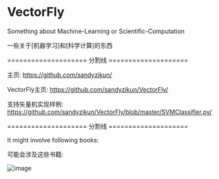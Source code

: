 # VectorFly

Something about Machine-Learning or Scientific-Computation

一些关于\[机器学习\]和\[科学计算\]的东西

==================== 分割线 ====================

主页: https://github.com/sandyzikun/

VectorFly主页: https://github.com/sandyzikun/VectorFly/

支持矢量机实现样例: https://github.com/sandyzikun/VectorFly/blob/master/SVMClassifier.py/

==================== 分割线 ====================

It might involve following books:

可能会涉及这些书籍:

![image](http://img3x1.ddimg.cn/91/9/1481248981-1_w_1.jpg)
